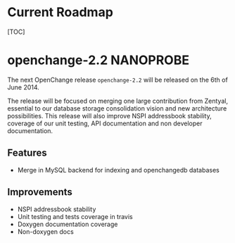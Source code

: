 # Current Roadmap #

[TOC]

# openchange-2.2 NANOPROBE #

The next OpenChange release `openchange-2.2` will be released on the
6th of June 2014.

The release will be focused on merging one large contribution from
Zentyal, essential to our database storage consolidation vision and
new architecture possibilities. This release will also improve NSPI
addressbook stability, coverage of our unit testing, API documentation
and non developer documentation.

## Features ##

- Merge in MySQL backend for indexing and openchangedb databases

## Improvements ##
- NSPI addressbook stability
- Unit testing and tests coverage in travis
- Doxygen documentation coverage
- Non-doxygen docs